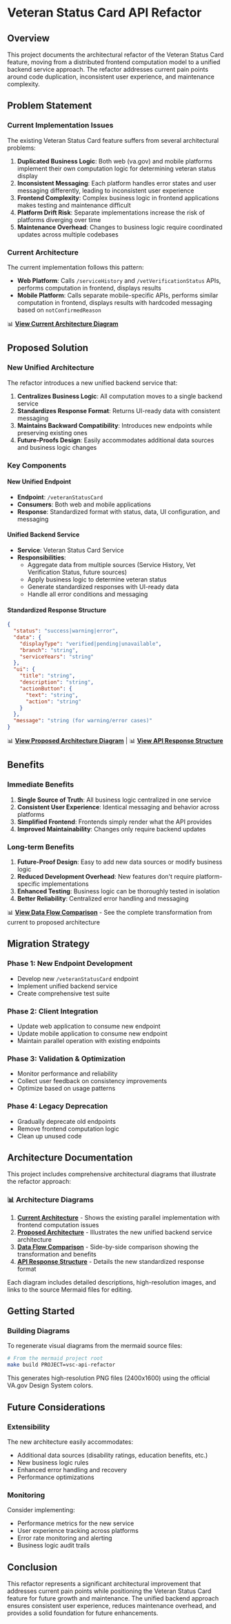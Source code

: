 # Veteran Status Card API Refactor

## Overview

This project documents the architectural refactor of the Veteran Status Card feature, moving from a distributed frontend computation model to a unified backend service approach. The refactor addresses current pain points around code duplication, inconsistent user experience, and maintenance complexity.

## Problem Statement

### Current Implementation Issues

The existing Veteran Status Card feature suffers from several architectural problems:

1. **Duplicated Business Logic**: Both web (va.gov) and mobile platforms implement their own computation logic for determining veteran status display
2. **Inconsistent Messaging**: Each platform handles error states and user messaging differently, leading to inconsistent user experience
3. **Frontend Complexity**: Complex business logic in frontend applications makes testing and maintenance difficult
4. **Platform Drift Risk**: Separate implementations increase the risk of platforms diverging over time
5. **Maintenance Overhead**: Changes to business logic require coordinated updates across multiple codebases

### Current Architecture

The current implementation follows this pattern:
- **Web Platform**: Calls `/serviceHistory` and `/vetVerificationStatus` APIs, performs computation in frontend, displays results
- **Mobile Platform**: Calls separate mobile-specific APIs, performs similar computation in frontend, displays results with hardcoded messaging based on `notConfirmedReason`

📊 **[View Current Architecture Diagram](./current-architecture.md)**

## Proposed Solution

### New Unified Architecture

The refactor introduces a new unified backend service that:

1. **Centralizes Business Logic**: All computation moves to a single backend service
2. **Standardizes Response Format**: Returns UI-ready data with consistent messaging
3. **Maintains Backward Compatibility**: Introduces new endpoints while preserving existing ones
4. **Future-Proofs Design**: Easily accommodates additional data sources and business logic changes

### Key Components

#### New Unified Endpoint
- **Endpoint**: `/veteranStatusCard`
- **Consumers**: Both web and mobile applications
- **Response**: Standardized format with status, data, UI configuration, and messaging

#### Unified Backend Service
- **Service**: Veteran Status Card Service
- **Responsibilities**: 
  - Aggregate data from multiple sources (Service History, Vet Verification Status, future sources)
  - Apply business logic to determine veteran status
  - Generate standardized responses with UI-ready data
  - Handle all error conditions and messaging

#### Standardized Response Structure
```json
{
  "status": "success|warning|error",
  "data": {
    "displayType": "verified|pending|unavailable",
    "branch": "string",
    "serviceYears": "string"
  },
  "ui": {
    "title": "string",
    "description": "string",
    "actionButton": {
      "text": "string",
      "action": "string"
    }
  },
  "message": "string (for warning/error cases)"
}
```

📊 **[View Proposed Architecture Diagram](./proposed-architecture.md)** | 📊 **[View API Response Structure](./api-response-structure.md)**

## Benefits

### Immediate Benefits
1. **Single Source of Truth**: All business logic centralized in one service
2. **Consistent User Experience**: Identical messaging and behavior across platforms
3. **Simplified Frontend**: Frontends simply render what the API provides
4. **Improved Maintainability**: Changes only require backend updates

### Long-term Benefits
1. **Future-Proof Design**: Easy to add new data sources or modify business logic
2. **Reduced Development Overhead**: New features don't require platform-specific implementations
3. **Enhanced Testing**: Business logic can be thoroughly tested in isolation
4. **Better Reliability**: Centralized error handling and messaging

📊 **[View Data Flow Comparison](./data-flow-comparison.md)** - See the complete transformation from current to proposed architecture

## Migration Strategy

### Phase 1: New Endpoint Development
- Develop new `/veteranStatusCard` endpoint
- Implement unified backend service
- Create comprehensive test suite

### Phase 2: Client Integration
- Update web application to consume new endpoint
- Update mobile application to consume new endpoint
- Maintain parallel operation with existing endpoints

### Phase 3: Validation & Optimization
- Monitor performance and reliability
- Collect user feedback on consistency improvements
- Optimize based on usage patterns

### Phase 4: Legacy Deprecation
- Gradually deprecate old endpoints
- Remove frontend computation logic
- Clean up unused code

## Architecture Documentation

This project includes comprehensive architectural diagrams that illustrate the refactor approach:

### 📊 **Architecture Diagrams**

1. **[Current Architecture](./current-architecture.md)** - Shows the existing parallel implementation with frontend computation issues
2. **[Proposed Architecture](./proposed-architecture.md)** - Illustrates the new unified backend service architecture
3. **[Data Flow Comparison](./data-flow-comparison.md)** - Side-by-side comparison showing the transformation and benefits
4. **[API Response Structure](./api-response-structure.md)** - Details the new standardized response format

Each diagram includes detailed descriptions, high-resolution images, and links to the source Mermaid files for editing.

## Getting Started

### Building Diagrams

To regenerate visual diagrams from the mermaid source files:

```bash
# From the mermaid project root
make build PROJECT=vsc-api-refactor
```

This generates high-resolution PNG files (2400x1600) using the official VA.gov Design System colors.

## Future Considerations

### Extensibility
The new architecture easily accommodates:
- Additional data sources (disability ratings, education benefits, etc.)
- New business logic rules
- Enhanced error handling and recovery
- Performance optimizations

### Monitoring
Consider implementing:
- Performance metrics for the new service
- User experience tracking across platforms
- Error rate monitoring and alerting
- Business logic audit trails

## Conclusion

This refactor represents a significant architectural improvement that addresses current pain points while positioning the Veteran Status Card feature for future growth and maintenance. The unified backend approach ensures consistent user experience, reduces maintenance overhead, and provides a solid foundation for future enhancements.
